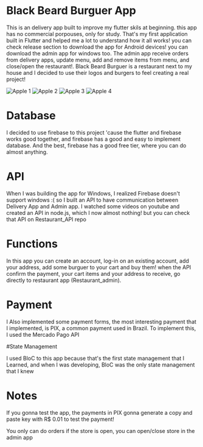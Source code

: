 # Black Beard Burguer App

This is an delivery app built to improve my flutter skils at beginning. this app has no commercial porpouses, only for study. That's my first application built in Flutter and helped me a lot to understand how it all works! you can check release section to download the app for Android devices! you can download the admin app for windows too. The admin app receive orders from delivery apps, update menu, add and remove items from menu, and close/open the restaurant!. Black Beard Burguer is a restaurant next to my house and I decided to use their logos and burgers to feel creating a real project!



![Apple 1](https://user-images.githubusercontent.com/86686024/208271358-7a8127ce-0b48-42e6-93a3-c4798f9abc04.png)
![Apple 2](https://user-images.githubusercontent.com/86686024/208271367-431c9881-f807-43da-9f53-566d8d530874.png)
![Apple 3](https://user-images.githubusercontent.com/86686024/208271371-9c086587-6ca7-4c66-baab-1f7b27324b2a.png)
![Apple 4](https://user-images.githubusercontent.com/86686024/208271372-eeb22813-a39f-4f97-92f1-91c91a52b52e.png)


# Database

I decided to use firebase to this project 'cause the flutter and firebase works good together, and firebase has a good and easy to implement database. And the best, firebase has a good free tier, where you can do almost anything.

# API 
When I was building the app for Windows, I realized Firebase doesn't support windows :( so I built an API to have communication between Delivery App and Admin app.  I watched some videos on youtube and created an API in node.js, which I now almost nothing! but you can check that API on Restaurant_API repo

# Functions

In this app you can create an account, log-in on an existing account, add your address, add some burguer to your cart and buy them! when the API confirm the payment, your cart items and your address to receive, go directly to restaurant app (Restaurant_admin).

# Payment

I Also implemented some payment forms, the most interesting payment that I implemented, is PIX, a common payment used in Brazil. To implement this, I used the Mercado Pago API

#State Management

I used BloC to this app because that's the first state management that I Learned, and when I was developing, BloC was the only state management that I knew

# Notes

If you gonna test the app, the payments in PIX gonna generate a copy and paste key with R$ 0.01 to test the payment!

You only can do orders if the store is open, you can open/close store in the admin app

